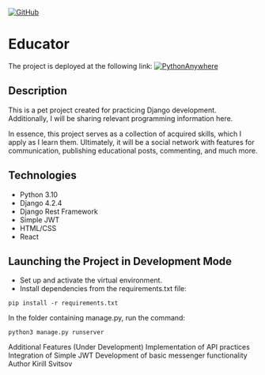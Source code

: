 [![GitHub](https://img.shields.io/badge/GitHub-Kirill--Svitsov-blue)](https://github.com/Kirill-Svitsov)
# Educator
The project is deployed at the following link:
[![PythonAnywhere](https://img.shields.io/badge/PythonAnywhere-Kirill--Svitsov-yellow)](https://kirillsvitsov2.pythonanywhere.com/)

## Description

This is a pet project created for practicing Django development. Additionally, I will be sharing relevant programming information here.

In essence, this project serves as a collection of acquired skills, which I apply as I learn them. Ultimately, it will be a social network with features for communication, publishing educational posts, commenting, and much more.

## Technologies

- Python 3.10
- Django 4.2.4
- Django Rest Framework
- Simple JWT
- HTML/CSS
- React

## Launching the Project in Development Mode

- Set up and activate the virtual environment.
- Install dependencies from the requirements.txt file:

```
pip install -r requirements.txt
```

In the folder containing manage.py, run the command:
```
python3 manage.py runserver
```

Additional Features (Under Development)
Implementation of API practices
Integration of Simple JWT
Development of basic messenger functionality
Author
Kirill Svitsov
